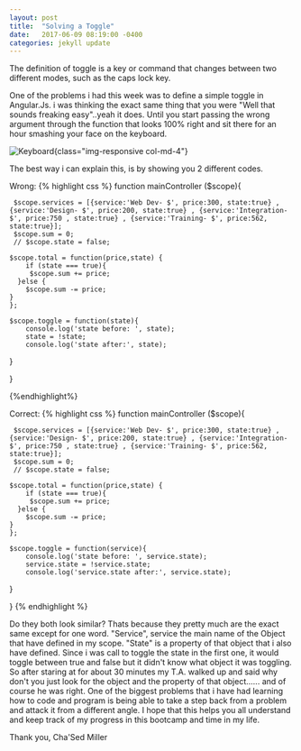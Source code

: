 ```yaml
---
layout: post
title:  "Solving a Toggle"
date:   2017-06-09 08:19:00 -0400
categories: jekyll update
---
```

The definition of toggle is a key or command that changes between two different modes, such as the caps lock key.

One of the problems i had this week was to define a simple toggle in Angular.Js. i was thinking the exact same thing that you were "Well that sounds freaking easy"..yeah it does. Until you start passing the wrong argument through the function that looks 100% right and sit there for an hour smashing your face on the keyboard.


![Keyboard](https://media.giphy.com/media/2c4LO1c3PAiDm/giphy.gif){class="img-responsive col-md-4"}


The best way i can explain this, is by showing you 2 different codes.

Wrong:
{% highlight css %}
	function mainController ($scope){

	 $scope.services = [{service:'Web Dev- $', price:300, state:true} ,{service:'Design- $', price:200, state:true} , {service:'Integration- $', price:750 , state:true} , {service:'Training- $', price:562, state:true}];
	 $scope.sum = 0;
	 // $scope.state = false;

	$scope.total = function(price,state) {
		if (state === true){
		 $scope.sum += price;
	  }else {
	  	$scope.sum -= price;
	}
	};

	$scope.toggle = function(state){
		console.log('state before: ', state);
		state = !state;
		console.log('state after:', state);
  }

}

{%endhighlight%}

Correct:
{% highlight css %}
	function mainController ($scope){

	 $scope.services = [{service:'Web Dev- $', price:300, state:true} ,{service:'Design- $', price:200, state:true} , {service:'Integration- $', price:750 , state:true} , {service:'Training- $', price:562, state:true}];
	 $scope.sum = 0;
	 // $scope.state = false;

	$scope.total = function(price,state) {
		if (state === true){
		 $scope.sum += price;
	  }else {
	  	$scope.sum -= price;
	}
	};

	$scope.toggle = function(service){
		console.log('state before: ', service.state);
		service.state = !service.state;
		console.log('service.state after:', service.state);
  }

}
{% endhighlight %}

Do they both look similar? Thats because they pretty much are the exact same except for one word. "Service", service the main name of the Object that have defined in my scope. "State" is a property of that object that i also have defined. Since i was call to toggle the state in the first one, it would toggle between true and false but it didn't know what object it was toggling. So after staring at for about 30 minutes my T.A. walked up and said why don't you just look for the object and the property of that object...... and of course he was right. One of the biggest problems that i have had learning how to code and program is being able to take a step back from a problem and attack it from a different angle. I hope that this helps you all understand and keep track of my progress in this bootcamp and time in my life.


Thank you,
	Cha'Sed Miller 

[jekyll-docs]: https://jekyllrb.com/docs/home
[jekyll-gh]:   https://github.com/jekyll/jekyll
[jekyll-talk]: https://talk.jekyllrb.com/
